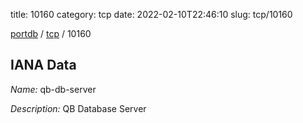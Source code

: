 title: 10160
category: tcp
date: 2022-02-10T22:46:10
slug: tcp/10160

[portdb](/) / [tcp](/category/tcp.html) / 10160


## IANA Data

_Name:_ qb-db-server

_Description:_ QB Database Server

